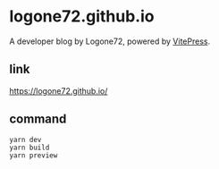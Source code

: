 # logone72.github.io

A developer blog by Logone72, powered by [VitePress](https://vitepress.dev/).

## link

https://logone72.github.io/


## command 

```
yarn dev
yarn build
yarn preview
```

